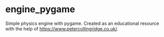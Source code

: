 # engine_pygame
Simple physics engine with pygame.
Created as an educational resource with the help of https://www.petercollingridge.co.uk/.
